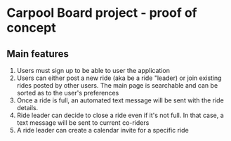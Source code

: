 # Carpool Board project - proof of concept 

## Main features 

 1. Users must sign up to be able to user the application
 1. Users can either post a new ride (aka be a ride "leader) or join existing rides posted by other users. The main page is searchable and can be sorted as to the user's preferences 
 1. Once a ride is full, an automated text message will be sent with the ride details. 
 1. Ride leader can decide to close a ride even if it's not full. In that case, a text message will be sent to current co-riders
 1. A ride leader can create a calendar invite for a specific ride 
